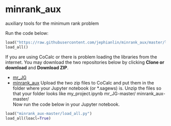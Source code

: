 minrank_aux
================
auxiliary tools for the minimum rank problem

Run the code below:

```Python
load("https://raw.githubusercontent.com/jephianlin/minrank_aux/master/load_all.py")
load_all()
```

If you are using CoCalc or there is problem loading the libraries from the internet.  You may download the two repositories below by clicking **Clone or download** and **Download ZIP**.
- [mr_JG](https://github.com/jephianlin/mr_JG)
- [minrank_aux](https://github.com/jephianlin/minrank_aux)
Upload the two zip files to CoCalc and put them in the folder where your Jupyter notebook (or *.sagews) is.  Unzip the files so that your folder looks like
    my_project.ipynb
    mr_JG-master/
    minrank_aux-master/    
Now run the code below in your Jupyter notebook.

```Python
load("minrank_aux-master/load_all.py")
load_all(loacl=True)
```